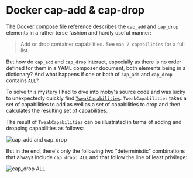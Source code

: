 # Docker cap-add & cap-drop

The [Docker compose file
reference](https://docs.docker.com/compose/compose-file/compose-file-v2/#cap_add-cap_drop)
describes the `cap_add` and `cap_drop` elements in a rather terse fashion and
hardly useful manner:

> Add or drop container capabilities. See `man 7 capabilities` for a full list.

But how do `cap_add` and `cap_drop` interact, especially as there is no order
defined for them in a YAML composer document, both elements being in a
dictionary? And what happens if one or both of `cap_add` and `cap_drop` contains
`ALL`?

To solve this mystery I had to dive into moby's source code and was lucky to
unexpectedly quickly find
[`TweakCapabilities`](https://github.com/moby/moby/blob/master/oci/caps/utils.go#L120).
`TweakCapabilities` takes a set of capabilities to add as well as a set of
capabilities to drop and then calculates the resulting set of capabilities.

The result of `TweakCapabilities` can be illustrated in terms of adding and
dropping capabilities as follows:

![cap_add and cap_drop](/_images/docker-cap-add-cap-drop.svg)

But in the end, there's only the following two "deterministic" combinations that
always include `cap_drop: ALL` and that follow the line of least privilege:

![cap_drop ALL](/_images/docker-cap-drop-all.svg)
